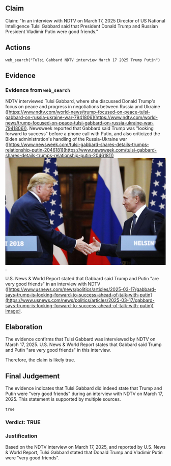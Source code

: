 ## Claim
Claim: "In an interview with NDTV on March 17, 2025 Director of US National Intelligence Tulsi Gabbard said that President Donald Trump and Russian President Vladimir Putin were good friends."

## Actions
```
web_search("Tulsi Gabbard NDTV interview March 17 2025 Trump Putin")
```

## Evidence
### Evidence from `web_search`
NDTV interviewed Tulsi Gabbard, where she discussed Donald Trump's focus on peace and progress in negotiations between Russia and Ukraine ([https://www.ndtv.com/world-news/trump-focused-on-peace-tulsi-gabbard-on-russia-ukraine-war-7941806](https://www.ndtv.com/world-news/trump-focused-on-peace-tulsi-gabbard-on-russia-ukraine-war-7941806)). Newsweek reported that Gabbard said Trump was "looking forward to success" before a phone call with Putin, and also criticized the Biden administration's handling of the Russia-Ukraine war ([https://www.newsweek.com/tulsi-gabbard-shares-details-trumps-relationship-putin-2046181](https://www.newsweek.com/tulsi-gabbard-shares-details-trumps-relationship-putin-2046181)) ![image 1416](media/2025-08-06_19-27-1754508465-724598.jpg).

U.S. News & World Report stated that Gabbard said Trump and Putin "are very good friends" in an interview with NDTV ([https://www.usnews.com/news/politics/articles/2025-03-17/gabbard-says-trump-is-looking-forward-to-success-ahead-of-talk-with-putin](https://www.usnews.com/news/politics/articles/2025-03-17/gabbard-says-trump-is-looking-forward-to-success-ahead-of-talk-with-putin)) <image:i>.


## Elaboration
The evidence confirms that Tulsi Gabbard was interviewed by NDTV on March 17, 2025. U.S. News & World Report states that Gabbard said Trump and Putin "are very good friends" in this interview.

Therefore, the claim is likely true.


## Final Judgement
The evidence indicates that Tulsi Gabbard did indeed state that Trump and Putin were "very good friends" during an interview with NDTV on March 17, 2025. This statement is supported by multiple sources.

`true`

### Verdict: TRUE

### Justification
Based on the NDTV interview on March 17, 2025, and reported by U.S. News & World Report, Tulsi Gabbard stated that Donald Trump and Vladimir Putin were "very good friends".
